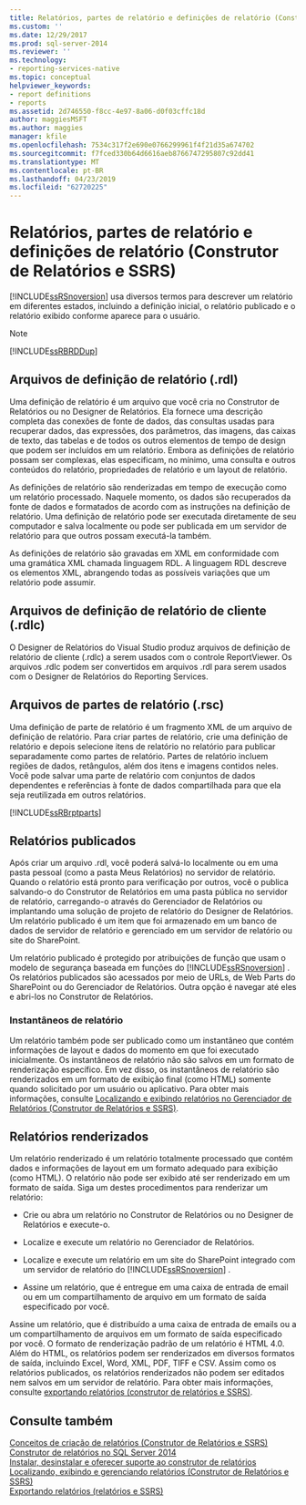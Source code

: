 ```yaml
---
title: Relatórios, partes de relatório e definições de relatório (Construtor de Relatórios e SSRS) | Microsoft Docs
ms.custom: ''
ms.date: 12/29/2017
ms.prod: sql-server-2014
ms.reviewer: ''
ms.technology:
- reporting-services-native
ms.topic: conceptual
helpviewer_keywords:
- report definitions
- reports
ms.assetid: 2d746550-f8cc-4e97-8a06-d0f03cffc18d
author: maggiesMSFT
ms.author: maggies
manager: kfile
ms.openlocfilehash: 7534c317f2e690e0766299961f4f21d35a674702
ms.sourcegitcommit: f7fced330b64d6616aeb8766747295807c92dd41
ms.translationtype: MT
ms.contentlocale: pt-BR
ms.lasthandoff: 04/23/2019
ms.locfileid: "62720225"
---
```

# <a name="reports-report-parts-and-report-definitions-report-builder-and-ssrs"></a>Relatórios, partes de relatório e definições de relatório (Construtor de Relatórios e SSRS)
  [!INCLUDE[ssRSnoversion](../../includes/ssrsnoversion-md.md)] usa diversos termos para descrever um relatório em diferentes estados, incluindo a definição inicial, o relatório publicado e o relatório exibido conforme aparece para o usuário.  
  
> [!NOTE]  
>  [!INCLUDE[ssRBRDDup](../../includes/ssrbrddup-md.md)]  
  
## <a name="report-definition-rdl-files"></a>Arquivos de definição de relatório (.rdl)  
 Uma definição de relatório é um arquivo que você cria no Construtor de Relatórios ou no Designer de Relatórios. Ela fornece uma descrição completa das conexões de fonte de dados, das consultas usadas para recuperar dados, das expressões, dos parâmetros, das imagens, das caixas de texto, das tabelas e de todos os outros elementos de tempo de design que podem ser incluídos em um relatório. Embora as definições de relatório possam ser complexas, elas especificam, no mínimo, uma consulta e outros conteúdos do relatório, propriedades de relatório e um layout de relatório.  
  
 As definições de relatório são renderizadas em tempo de execução como um relatório processado. Naquele momento, os dados são recuperados da fonte de dados e formatados de acordo com as instruções na definição de relatório. Uma definição de relatório pode ser executada diretamente de seu computador e salva localmente ou pode ser publicada em um servidor de relatório para que outros possam executá-la também.  
  
 As definições de relatório são gravadas em XML em conformidade com uma gramática XML chamada linguagem RDL. A linguagem RDL descreve os elementos XML, abrangendo todas as possíveis variações que um relatório pode assumir.  
  
## <a name="client-report-definition-rdlc-files"></a>Arquivos de definição de relatório de cliente (.rdlc)  
 O Designer de Relatórios do Visual Studio produz arquivos de definição de relatório de cliente (.rdlc) a serem usados com o controle ReportViewer. Os arquivos .rdlc podem ser convertidos em arquivos .rdl para serem usados com o Designer de Relatórios do Reporting Services.  
  
## <a name="report-part-rsc-files"></a>Arquivos de partes de relatório (.rsc)  
 Uma definição de parte de relatório é um fragmento XML de um arquivo de definição de relatório. Para criar partes de relatório, crie uma definição de relatório e depois selecione itens de relatório no relatório para publicar separadamente como partes de relatório. Partes de relatório incluem regiões de dados, retângulos, além dos itens e imagens contidos neles. Você pode salvar uma parte de relatório com conjuntos de dados dependentes e referências à fonte de dados compartilhada para que ela seja reutilizada em outros relatórios.  
  
 [!INCLUDE[ssRBrptparts](../../includes/ssrbrptparts-md.md)]  
  
## <a name="published-reports"></a>Relatórios publicados  
 Após criar um arquivo .rdl, você poderá salvá-lo localmente ou em uma pasta pessoal (como a pasta Meus Relatórios) no servidor de relatório. Quando o relatório está pronto para verificação por outros, você o publica salvando-o do Construtor de Relatórios em uma pasta pública no servidor de relatório, carregando-o através do Gerenciador de Relatórios ou implantando uma solução de projeto de relatório do Designer de Relatórios. Um relatório publicado é um item que foi armazenado em um banco de dados de servidor de relatório e gerenciado em um servidor de relatório ou site do SharePoint.  
  
 Um relatório publicado é protegido por atribuições de função que usam o modelo de segurança baseada em funções do [!INCLUDE[ssRSnoversion](../../includes/ssrsnoversion-md.md)] . Os relatórios publicados são acessados por meio de URLs, de Web Parts do SharePoint ou do Gerenciador de Relatórios. Outra opção é navegar até eles e abri-los no Construtor de Relatórios.  
  
### <a name="report-snapshots"></a>Instantâneos de relatório  
 Um relatório também pode ser publicado como um instantâneo que contém informações de layout e dados do momento em que foi executado inicialmente. Os instantâneos de relatório não são salvos em um formato de renderização específico. Em vez disso, os instantâneos de relatório são renderizados em um formato de exibição final (como HTML) somente quando solicitado por um usuário ou aplicativo. Para obter mais informações, consulte [Localizando e exibindo relatórios no Gerenciador de Relatórios &#40;Construtor de Relatórios e SSRS&#41;](../report-builder/finding-and-viewing-reports-in-the-web-portal-report-builder-and-ssrs.md).  
  
## <a name="rendered-reports"></a>Relatórios renderizados  
 Um relatório renderizado é um relatório totalmente processado que contém dados e informações de layout em um formato adequado para exibição (como HTML). O relatório não pode ser exibido até ser renderizado em um formato de saída. Siga um destes procedimentos para renderizar um relatório:  
  
-   Crie ou abra um relatório no Construtor de Relatórios ou no Designer de Relatórios e execute-o.  
  
-   Localize e execute um relatório no Gerenciador de Relatórios.  
  
-   Localize e execute um relatório em um site do SharePoint integrado com um servidor de relatório do [!INCLUDE[ssRSnoversion](../../includes/ssrsnoversion-md.md)] .  
  
-   Assine um relatório, que é entregue em uma caixa de entrada de email ou em um compartilhamento de arquivo em um formato de saída especificado por você.  
  
 Assine um relatório, que é distribuído a uma caixa de entrada de emails ou a um compartilhamento de arquivos em um formato de saída especificado por você. O formato de renderização padrão de um relatório é HTML 4.0. Além do HTML, os relatórios podem ser renderizados em diversos formatos de saída, incluindo Excel, Word, XML, PDF, TIFF e CSV. Assim como os relatórios publicados, os relatórios renderizados não podem ser editados nem salvos em um servidor de relatório. Para obter mais informações, consulte [exportando relatórios &#40;construtor de relatórios e SSRS&#41;](../report-builder/export-reports-report-builder-and-ssrs.md).  
  
## <a name="see-also"></a>Consulte também  
 [Conceitos de criação de relatórios &#40;Construtor de Relatórios e SSRS&#41;](report-authoring-concepts-report-builder-and-ssrs.md)   
 [Construtor de relatórios no SQL Server 2014](../report-builder/report-builder-in-sql-server-2016.md)   
 [Instalar, desinstalar e oferecer suporte ao construtor de relatórios](../install-uninstall-and-report-builder-support.md)   
 [Localizando, exibindo e gerenciando relatórios &#40;Construtor de Relatórios e SSRS&#41;](../report-builder/finding-viewing-and-managing-reports-report-builder-and-ssrs.md)   
 [Exportando relatórios &#40;relatórios e SSRS&#41;](../report-builder/export-reports-report-builder-and-ssrs.md)  
  
  
